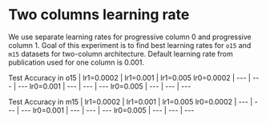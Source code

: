 # Two columns learning rate

We use separate learning rates for progressive column 0 and progressive column 1. Goal of this experiment is to find best learning rates for `o15` and `m15` datasets for two-column architecture. Default learning rate from publication used for one column is 0.001.

Test Accuracy in o15 | lr1=0.0002 | lr1=0.001 | lr1=0.005
lr0=0.0002 | --- | --- | ---
lr0=0.001 | --- | --- | ---
lr0=0.005 | --- | --- | ---

Test Accuracy in m15 | lr1=0.0002 | lr1=0.001 | lr1=0.005
lr0=0.0002 | --- | --- | ---
lr0=0.001 | --- | --- | ---
lr0=0.005 | --- | --- | ---
